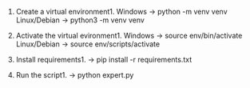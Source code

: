 1. Create a virtual environment1. 
Windows -> python -m venv venv
Linux/Debian -> python3 -m venv venv


2. Activate the virtual evironment1. 
Windows -> source env/bin/activate
Linux/Debian -> source env/scripts/activate


3. Install requirements1. 
-> pip install -r requirements.txt

4. Run the script1. 
-> python expert.py

